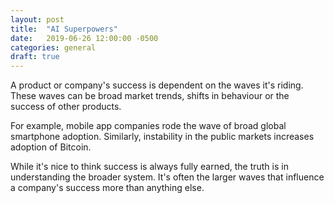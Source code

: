 ```yaml
---
layout: post
title:  "AI Superpowers"
date:   2019-06-26 12:00:00 -0500
categories: general
draft: true
---
```


A product or company's success is dependent on the waves it's riding. These waves can be broad market trends, shifts in behaviour or the success of other products. 

For example, mobile app companies rode the wave of broad global smartphone adoption. Similarly, instability in the public markets increases adoption of Bitcoin. 

While it's nice to think success is always fully earned, the truth is in understanding the broader system. It's often the larger waves that influence a company's success more than anything else. 
